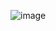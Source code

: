 ![image](https://user-images.githubusercontent.com/94997579/146727725-4d94f632-d3c6-4335-81c2-0d01f8fbdabd.png)
